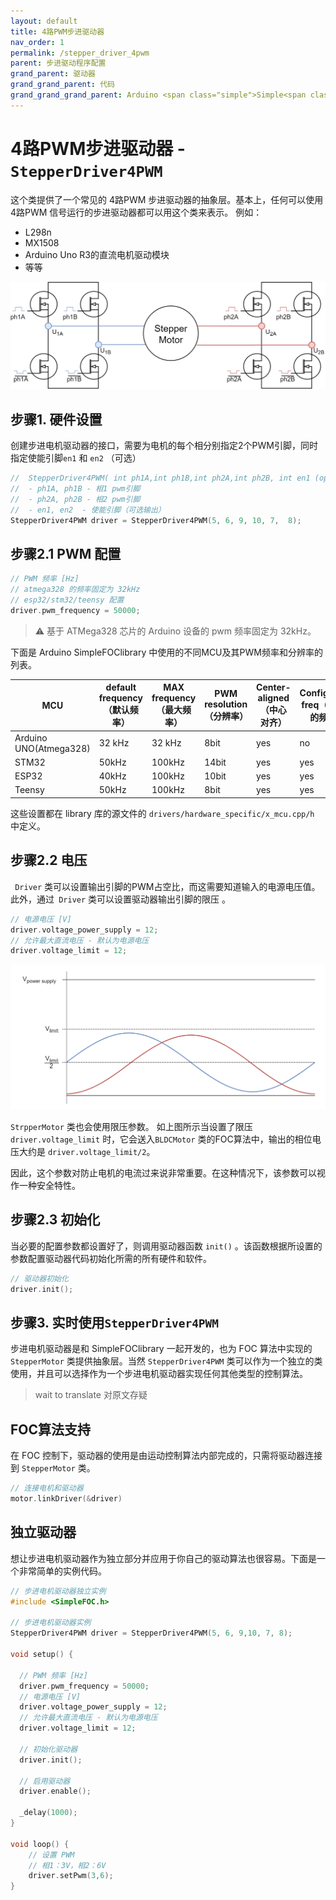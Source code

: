 ```yaml
---
layout: default
title: 4路PWM步进驱动器
nav_order: 1
permalink: /stepper_driver_4pwm
parent: 步进驱动程序配置
grand_parent: 驱动器
grand_grand_parent: 代码
grand_grand_grand_parent: Arduino <span class="simple">Simple<span class="foc">FOC</span>library</span>
---
```


# 4路PWM步进驱动器 - `StepperDriver4PWM`

这个类提供了一个常见的 4路PWM 步进驱动器的抽象层。基本上，任何可以使用 4路PWM 信号运行的步进驱动器都可以用这个类来表示。
例如：

- L298n
- MX1508
- Arduino Uno R3的直流电机驱动模块
- 等等


<img src="extras/Images/stepper4pwm.png" class="width60">

## 步骤1. 硬件设置
创建步进电机驱动器的接口，需要为电机的每个相分别指定2个PWM引脚，同时指定使能引脚`en1` 和 `en2` （可选）

```cpp
//  StepperDriver4PWM( int ph1A,int ph1B,int ph2A,int ph2B, int en1 (optional), int en2 (optional))
//  - ph1A, ph1B - 相1 pwm引脚
//  - ph2A, ph2B - 相2 pwm引脚
//  - en1, en2  - 使能引脚（可选输出）
StepperDriver4PWM driver = StepperDriver4PWM(5, 6, 9, 10, 7,  8);
```

## 步骤2.1 PWM 配置
```cpp
// PWM 频率 [Hz]
// atmega328 的频率固定为 32kHz
// esp32/stm32/teensy 配置
driver.pwm_frequency = 50000;
```
<blockquote class="warning">
⚠️ 基于 ATMega328 芯片的 Arduino  设备的 pwm 频率固定为 32kHz。
</blockquote>


下面是  Arduino <span class="simple">Simple<span class="foc">FOC</span>library</span> 中使用的不同MCU及其PWM频率和分辨率的列表。

MCU | default frequency（默认频率） | MAX frequency（最大频率） | PWM resolution（分辨率） | Center-aligned（中心对齐） | Configurable freq（可配置的频率） 
--- | --- | --- | --- | --- | --- 
Arduino UNO(Atmega328) | 32 kHz | 32 kHz | 8bit | yes | no
STM32 | 50kHz | 100kHz | 14bit | yes | yes
ESP32 | 40kHz | 100kHz | 10bit | yes | yes
Teensy | 50kHz | 100kHz | 8bit | yes | yes

这些设置都在 library 库的源文件的 `drivers/hardware_specific/x_mcu.cpp/h` 中定义。


## 步骤2.2 电压
` Driver` 类可以设置输出引脚的PWM占空比，而这需要知道输入的电源电压值。此外，通过` Driver` 类可以设置驱动器输出引脚的限压 。

```cpp
// 电源电压 [V]
driver.voltage_power_supply = 12;
// 允许最大直流电压 - 默认为电源电压
driver.voltage_limit = 12;
```

<img src="extras/Images/stepper_limits.png" class="width60">

 `StrpperMotor` 类也会使用限压参数。 如上图所示当设置了限压 `driver.voltage_limit` 时，它会送入`BLDCMotor` 类的FOC算法中，输出的相位电压大约是  `driver.voltage_limit/2`。

因此，这个参数对防止电机的电流过来说非常重要。在这种情况下，该参数可以视作一种安全特性。

## 步骤2.3 初始化
当必要的配置参数都设置好了，则调用驱动器函数 `init()` 。该函数根据所设置的参数配置驱动器代码初始化所需的所有硬件和软件。
```cpp
// 驱动器初始化
driver.init();
```

## 步骤3. 实时使用`StepperDriver4PWM`

步进电机驱动器是和 SimpleFOClibrary 一起开发的，也为 FOC 算法中实现的  `StepperMotor`  类提供抽象层。当然 `StepperDriver4PWM` 类可以作为一个独立的类使用，并且可以选择作为一个步进电机驱动器实现任何其他类型的控制算法。

>  wait to translate 对原文存疑

## FOC算法支持
在 FOC 控制下，驱动器的使用是由运动控制算法内部完成的，只需将驱动器连接到  `StepperMotor` 类。
```cpp
// 连接电机和驱动器
motor.linkDriver(&driver)
```

## 独立驱动器
想让步进电机驱动器作为独立部分并应用于你自己的驱动算法也很容易。下面是一个非常简单的实例代码。
```cpp
// 步进电机驱动器独立实例
#include <SimpleFOC.h>

// 步进电机驱动器实例
StepperDriver4PWM driver = StepperDriver4PWM(5, 6, 9,10, 7, 8);

void setup() {
  
  // PWM 频率 [Hz]
  driver.pwm_frequency = 50000;
  // 电源电压 [V]
  driver.voltage_power_supply = 12;
  // 允许最大直流电压 - 默认为电源电压
  driver.voltage_limit = 12;
  
  // 初始化驱动器
  driver.init();

  // 启用驱动器
  driver.enable();

  _delay(1000);
}

void loop() {
    // 设置 PWM
    // 相1：3V，相2：6V
    driver.setPwm(3,6);
}
```